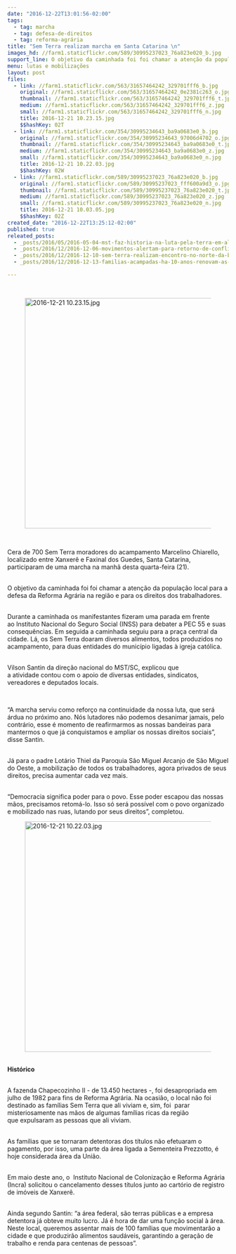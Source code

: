 ```yaml
---
date: "2016-12-22T13:01:56-02:00"
tags:
  - tag: marcha
  - tag: defesa-de-direitos
  - tag: reforma-agrária
title: "Sem Terra realizam marcha em Santa Catarina \n"
images_hd: //farm1.staticflickr.com/589/30995237023_76a823e020_b.jpg
support_line: O objetivo da caminhada foi foi chamar a atenção da população local para a defesa da Reforma Agrária na região e para os direitos dos trabalhadores
menu: lutas e mobilizações
layout: post
files:
  - link: //farm1.staticflickr.com/563/31657464242_329701fff6_b.jpg
    original: //farm1.staticflickr.com/563/31657464242_0e2381c263_o.jpg
    thumbnail: //farm1.staticflickr.com/563/31657464242_329701fff6_t.jpg
    medium: //farm1.staticflickr.com/563/31657464242_329701fff6_z.jpg
    small: //farm1.staticflickr.com/563/31657464242_329701fff6_n.jpg
    title: 2016-12-21 10.23.15.jpg
    $$hashKey: 02T
  - link: //farm1.staticflickr.com/354/30995234643_ba9a0683e0_b.jpg
    original: //farm1.staticflickr.com/354/30995234643_97006d4702_o.jpg
    thumbnail: //farm1.staticflickr.com/354/30995234643_ba9a0683e0_t.jpg
    medium: //farm1.staticflickr.com/354/30995234643_ba9a0683e0_z.jpg
    small: //farm1.staticflickr.com/354/30995234643_ba9a0683e0_n.jpg
    title: 2016-12-21 10.22.03.jpg
    $$hashKey: 02W
  - link: //farm1.staticflickr.com/589/30995237023_76a823e020_b.jpg
    original: //farm1.staticflickr.com/589/30995237023_fff600a9d3_o.jpg
    thumbnail: //farm1.staticflickr.com/589/30995237023_76a823e020_t.jpg
    medium: //farm1.staticflickr.com/589/30995237023_76a823e020_z.jpg
    small: //farm1.staticflickr.com/589/30995237023_76a823e020_n.jpg
    title: 2016-12-21 10.03.05.jpg
    $$hashKey: 02Z
created_date: "2016-12-22T13:25:12-02:00"
published: true
releated_posts:
  - _posts/2016/05/2016-05-04-mst-faz-historia-na-luta-pela-terra-em-alagoas.md
  - _posts/2016/12/2016-12-06-movimentos-alertam-para-retorno-de-conflitos-violentos-no-campo.md
  - _posts/2016/12/2016-12-10-sem-terra-realizam-encontro-no-norte-da-bahia.md
  - _posts/2016/12/2016-12-13-familias-acampadas-ha-10-anos-renovam-as-esperancas-com-legitimacao-de-area.md

---
```

<p>&nbsp;</p>

<figure class="image"><img alt="2016-12-21 10.23.15.jpg" height="525" src="//farm1.staticflickr.com/563/31657464242_329701fff6_b.jpg" width="700" />
<figcaption></figcaption>
</figure>

<p>&nbsp;</p>

<p>Cera de 700 Sem Terra moradores do acampamento Marcelino Chiarello, localizado entre Xanxer&ecirc;&nbsp;e Faxinal dos Guedes,&nbsp;Santa Catarina, participaram de uma marcha na manh&atilde; desta quarta-feira (21).</p>

<p><br />
O objetivo da caminhada foi foi chamar a aten&ccedil;&atilde;o da popula&ccedil;&atilde;o local para a defesa da Reforma Agr&aacute;ria na regi&atilde;o e para os direitos dos trabalhadores.</p>

<p><br />
Durante a caminhada os manifestantes fizeram uma parada em frente ao&nbsp;Instituto Nacional do Seguro Social (INSS)&nbsp;para debater a PEC 55 e suas consequ&ecirc;ncias.&nbsp;Em seguida a caminhada seguiu&nbsp;para a pra&ccedil;a central da cidade. L&aacute;, os Sem Terra doaram diversos alimentos, todos produzidos no acampamento, para duas entidades do munic&iacute;pio ligadas &agrave; igreja cat&oacute;lica.</p>

<p><br />
Vilson Santin da dire&ccedil;&atilde;o nacional do MST/SC, explicou que a&nbsp;atividade&nbsp;contou com o apoio de diversas entidades, sindicatos, vereadores e deputados locais.</p>

<p>&nbsp;</p>

<p>&ldquo;A&nbsp;marcha serviu&nbsp;como refor&ccedil;o na continuidade da nossa luta, que ser&aacute; &aacute;rdua no pr&oacute;ximo ano.&nbsp;N&oacute;s lutadores n&atilde;o podemos desanimar jamais, pelo contr&aacute;rio, esse &eacute; momento de reafirmarmos as nossas bandeiras&nbsp;para mantermos o que j&aacute; conquistamos e ampliar os&nbsp;nossas direitos sociais&rdquo;, disse&nbsp;Santin.</p>

<p><br />
J&aacute; para o padre Lot&aacute;rio Thiel da Paroquia S&atilde;o Miguel Arcanjo de S&atilde;o Miguel do Oeste, a mobiliza&ccedil;&atilde;o de todos os trabalhadores,&nbsp;agora&nbsp;privados de&nbsp;seus direitos, precisa aumentar cada vez mais.&nbsp;</p>

<p><br />
&ldquo;Democracia significa poder para o povo.&nbsp;Esse poder escapou das&nbsp;nossas m&atilde;os,&nbsp;precisamos retom&aacute;-lo. Isso s&oacute; ser&aacute; poss&iacute;vel com o povo organizado e mobilizado nas ruas, lutando por seus direitos&rdquo;, completou.</p>

<figure class="image"><img alt="2016-12-21 10.22.03.jpg" height="525" src="//farm1.staticflickr.com/354/30995234643_ba9a0683e0_b.jpg" width="700" />
<figcaption></figcaption>
</figure>

<p><br />
<strong>Hist&oacute;rico&nbsp;</strong></p>

<p><br />
A fazenda Chapecozinho II - de 13.450 hectares -, foi desapropriada em julho de 1982 para fins de Reforma Agr&aacute;ria. Na ocasi&atilde;o, o local n&atilde;o foi destinado as fam&iacute;lias Sem Terra que ali viviam e, sim, foi &nbsp;parar misteriosamente nas m&atilde;os de algumas fam&iacute;lias ricas da regi&atilde;o que&nbsp;expulsaram as pessoas que ali&nbsp;viviam.</p>

<p><br />
As fam&iacute;lias que se tornaram detentoras dos t&iacute;tulos n&atilde;o efetuaram o pagamento, por isso, uma parte da &aacute;rea ligada a Sementeira Prezzotto, &eacute; hoje considerada &aacute;rea da Uni&atilde;o.</p>

<p><br />
Em maio deste ano, o &nbsp;Instituto Nacional de Coloniza&ccedil;&atilde;o e Reforma Agr&aacute;ria (Incra) solicitou o cancelamento desses t&iacute;tulos junto ao cart&oacute;rio de registro de im&oacute;veis de Xanxer&ecirc;.</p>

<p><br />
Ainda segundo Santin: &ldquo;a &aacute;rea&nbsp;federal, s&atilde;o terras p&uacute;blicas e a empresa detentora&nbsp;j&aacute; obteve muito lucro.&nbsp;J&aacute; &eacute; hora de dar uma fun&ccedil;&atilde;o social &agrave; &aacute;rea. Neste local, queremos assentar mais de 100 fam&iacute;lias que movimentar&atilde;o a cidade e que produzir&atilde;o alimentos saud&aacute;veis, garantindo a gera&ccedil;&atilde;o de trabalho e renda para centenas de pessoas&rdquo;.</p>
